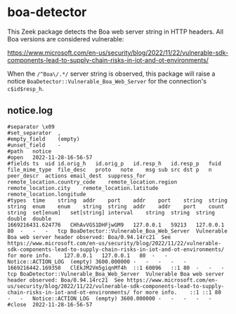 # boa-detector

This Zeek package detects the Boa web server string in HTTP headers.  All
Boa versions are considered vulnerable:

https://www.microsoft.com/en-us/security/blog/2022/11/22/vulnerable-sdk-components-lead-to-supply-chain-risks-in-iot-and-ot-environments/

When the `/^Boa\/.*/` server string is observed, this package will raise 
a notice `BoaDetector::Vulnerable_Boa_Web_Server` for the connection's `c$id$resp_h`.

## notice.log

```
#separator \x09
#set_separator	,
#empty_field	(empty)
#unset_field	-
#path	notice
#open	2022-11-28-16-56-57
#fields	ts	uid	id.orig_h	id.orig_p	id.resp_h	id.resp_p	fuid	file_mime_type	file_desc	proto	note	msg	sub	src	dst	p	n	peer_descr	actions	email_dest	suppress_for	remote_location.country_code	remote_location.region	remote_location.city	remote_location.latitude	remote_location.longitude
#types	time	string	addr	port	addr	port	string	string	string	enum	enum	string	string	addr	addr	port	count	string	set[enum]	set[string]	interval	string	string	string	double	double
1669216431.624776	CHhAvVGS1DHFjwGM9	127.0.0.1	59213	127.0.0.1	80	-	-	-	tcp	BoaDetector::Vulnerable_Boa_Web_Server	Vulnerable Boa web server header observed: Boa/0.94.14rc21	See https://www.microsoft.com/en-us/security/blog/2022/11/22/vulnerable-sdk-components-lead-to-supply-chain-risks-in-iot-and-ot-environments/ for more info.	127.0.0.1	127.0.0.1	80	-	-	Notice::ACTION_LOG	(empty)	3600.000000	-	-	-	-	-
1669216442.169350	ClEkJM2Vm5giqnMf4h	::1	60096	::1	80	-	-	-	tcp	BoaDetector::Vulnerable_Boa_Web_Server	Vulnerable Boa web server header observed: Boa/0.94.14rc21	See https://www.microsoft.com/en-us/security/blog/2022/11/22/vulnerable-sdk-components-lead-to-supply-chain-risks-in-iot-and-ot-environments/ for more info.	::1	::1	80	-	-	Notice::ACTION_LOG	(empty)	3600.000000	-	-	-	-	-
#close	2022-11-28-16-56-57
```